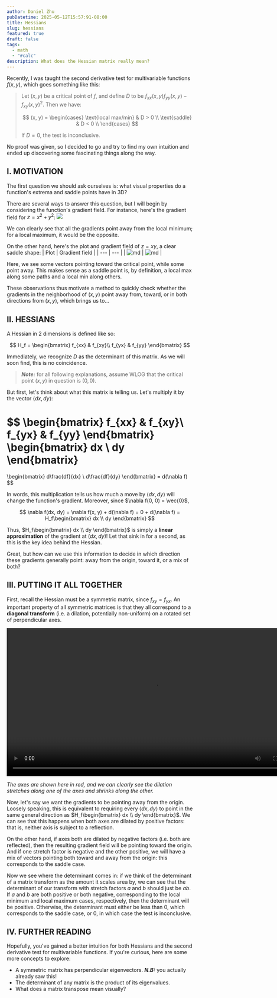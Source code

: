 ```yaml
---
author: Daniel Zhu
pubDatetime: 2025-05-12T15:57:91-08:00
title: Hessians
slug: hessians
featured: true
draft: false
tags:
  - math
  - "#calc"
description: What does the Hessian matrix really mean?
---
```


Recently, I was taught the second derivative test for multivariable functions
$f(x, y)$, which goes something like this:

> Let $(x, y)$ be a critical point of $f$, and define $D$ to be
> $f_{xx}(x, y) f_{yy}(x, y) - f_{xy}(x, y)^2$.
> Then we have:
>
> $$
> (x, y) = \begin{cases}
>      \text{local max/min} & D > 0 \\
>      \text{saddle} & D < 0 \\
> \end{cases}
> $$
>
> If $D = 0$, the test is inconclusive.

No proof was given, so I decided to go and try to find my own intuition
and ended up discovering some fascinating things along the way.

## I. MOTIVATION

The first question we should ask ourselves is:
what visual properties do a function's extrema and saddle points have in 3D?

There are several ways to answer this question, but I will begin by considering
the function's gradient field. For instance, here's the gradient field for
$z = x^2 + y^2$:
![](../../assets/images/Pasted%20image%2020250512160009.png)

We can clearly see that all the gradients point away from the local minimum; for a local maximum, it would be the opposite.

On the other hand, here's the plot and gradient field of $z = xy$,
a clear saddle shape:
| Plot | Gradient field |
| --- | --- |
| ![md](../../assets/images/Pasted%20image%2020250512160105.png) | ![md](../../assets/images/Pasted%20image%2020250512160200.png) |

Here, we see some vectors pointing toward the critical point, while some point away. This makes sense as a saddle point is, by definition, a local max along some paths and a local min along others.

These observations thus motivate a method to quickly check whether the gradients in the
neighborhood of $(x, y)$ point away from, toward, or in both directions from
$(x, y)$, which brings us to...

## II. HESSIANS

A Hessian in 2 dimensions is defined like so:

$$
H_f =
\begin{bmatrix}
f_{xx} & f_{xy}\\
f_{yx} & f_{yy}
\end{bmatrix}
$$

Immediately, we recognize $D$ as the determinant of this matrix. As we will
soon find, this is no coincidence.

> **_Note:_** for all following explanations, assume WLOG that the critical point
> $(x, y)$ in question is $(0, 0)$.

But first, let's think about what this matrix is telling us. Let's multiply it by the vector $\langle dx, dy \rangle$:

$$
\begin{bmatrix}
f_{xx} & f_{xy}\\
f_{yx} & f_{yy}
\end{bmatrix}
\begin{bmatrix}
dx \\
dy
\end{bmatrix}
=
\begin{bmatrix}
d\frac{df}{dx} \\
d\frac{df}{dy}
\end{bmatrix}
= d(\nabla f)
$$

In words, this multiplication tells us how much a move by $\langle dx, dy
\rangle$ will change the function's gradient. Moreover, since $\nabla f(0, 0)
= \vec{0}$,

$$
\nabla f(dx, dy) = \nabla f(x, y) + d(\nabla f) =
0 + d(\nabla f) = H_f\begin{bmatrix}
dx \\
dy
\end{bmatrix}
$$

Thus, $H_f\begin{bmatrix}
dx \\
dy
\end{bmatrix}$ is simply a **linear approximation** of the gradient at $(dx, dy)$! Let that sink in for a second, as this is the key idea behind the Hessian.

Great, but how can we use this information to decide in which direction these gradients generally point: away from the origin, toward it, or a mix of both?

## III. PUTTING IT ALL TOGETHER

First, recall the Hessian must be a symmetric matrix, since $f_{xy} = f_{yx}$.
An important property of all symmetric matrices is that they all correspond to
a **diagonal transform** (i.e. a dilation, potentially non-uniform) on a
rotated set of perpendicular axes.

<video width="800" controls class="mx-auto">
  <source src="https://github.com/xyzqm/danielz.sh/raw/refs/heads/main/src/images/hessian/symmetric.mp4" type="video/mp4" />
</video>

*The axes are shown here in red, and we can clearly see the dilation stretches along one of the axes
and shrinks along the other.*

Now, let's say we want the gradients to be pointing away from the origin. Loosely speaking, this is equivalent to requiring every $\langle dx, dy\rangle$ to point in the same general direction as $H_f\begin{bmatrix}
dx \\
dy
\end{bmatrix}$. We can see that this happens when both axes are dilated by positive factors: that is, neither axis is subject to a reflection.

On the other hand, if axes both are dilated
by negative factors (i.e. both are reflected), then the resulting gradient field will be pointing toward the origin. And
if one stretch factor is negative and the other positive, we will have a mix
of vectors pointing both toward and away from the origin: this corresponds to the saddle case.

Now we see where the determinant comes in: if we think of the determinant
of a matrix transform as the amount it scales area by, we can see that
the determinant of our transform with stretch factors $a$ and $b$ should just
be $ab$. If $a$ and $b$ are both positive or both negative, corresponding to
the local minimum and local maximum cases, respectively, then the determinant
will be positive. Otherwise, the determinant must either be less than 0, which corresponds
to the saddle case, or 0, in which case the test is inconclusive.

## IV. FURTHER READING

Hopefully, you've gained a better intuition for both Hessians and
the second derivative test for multivariable functions. If you're curious,
here are some more concepts to explore:

- A symmetric matrix has perpendicular eigenvectors. **_N.B:_** you actually already
  saw this!
- The determinant of any matrix is the product of its eigenvalues.
- What does a matrix transpose mean visually?
